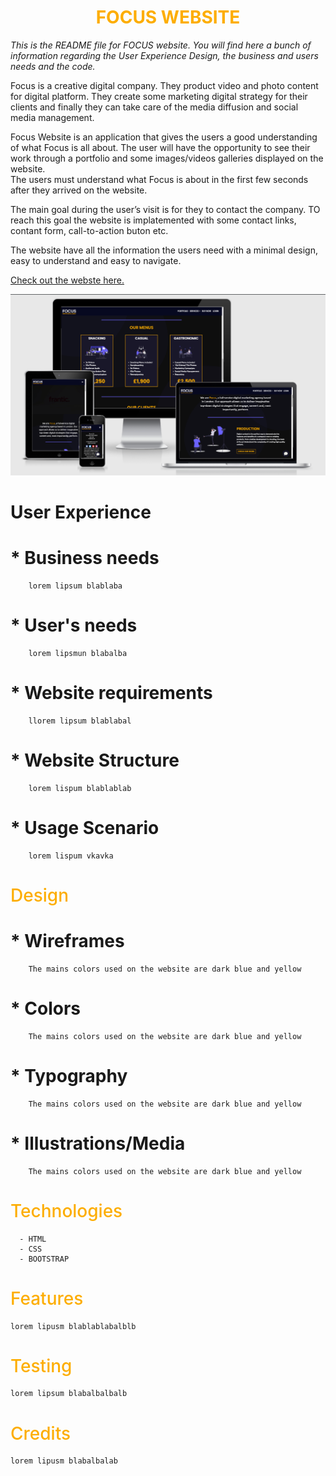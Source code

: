 <h1 style="color:#fdad00;font-weight:700" align="center">FOCUS WEBSITE</h1>

*This is the README file for FOCUS website. You will find here a bunch of information regarding the User Experience Design, the business and users needs and the code.*

Focus is a creative digital company. They product video and photo content for digital platform. They create some marketing digital strategy for their clients and finally they can take care of the media diffusion and social media management. 

Focus Website is an application that gives the users a good understanding of what Focus is all about. 
The user will have the opportunity to see their work through a portfolio and some images/videos galleries displayed on the website.  
The users must understand what Focus is about in the first few seconds after they arrived on the website.

The main goal during the user’s visit is for they to contact the company. TO reach this goal the website is implatemented with some contact links, contant form, call-to-action buton etc.

The website have all the information the users need with a minimal design, easy to understand and easy to navigate.

[Check out the webste here.](https://###)

![alt text](focus.png)


# User Experience

# * Business needs
        
        lorem lipsum blablaba

# * User's needs
        
        lorem lipsmun blabalba

# * Website requirements
        
        llorem lipsum blablabal

# * Website Structure
        
        lorem lispum blablablab

# * Usage Scenario
        
        lorem lispum vkavka


<h1 style="color:#fdad00;font-weight:500">Design</h1>

# * Wireframes

        The mains colors used on the website are dark blue and yellow

# * Colors

        The mains colors used on the website are dark blue and yellow

# * Typography

        The mains colors used on the website are dark blue and yellow

# * Illustrations/Media

        The mains colors used on the website are dark blue and yellow


<h1 style="color:#fdad00;font-weight:500">Technologies</h1>

      - HTML
      - CSS
      - BOOTSTRAP

<h1 style="color:#fdad00;font-weight:500">Features</h1>

    lorem lipusm blablablabalblb

<h1 style="color:#fdad00;font-weight:500">Testing</h1>

    lorem lipsum blabalbalbalb

<h1 style="color:#fdad00;font-weight:500">Credits</h1>

    lorem lipusm blabalbalab